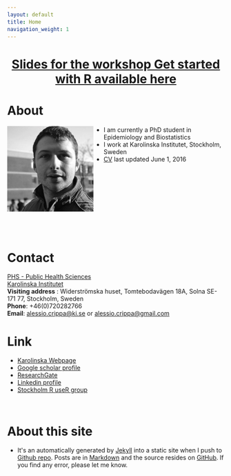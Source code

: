 ```yaml
---
layout: default
title: Home
navigation_weight: 1
---
```


<center> <h1><a href="http://rpubs.com/alecri/getStartedR" target="_blank">Slides for the workshop Get started with R available here</a></h1> </center>


About
========


<div>
	<div style="width:200px;float:left;">
		<a href="http://alecri.github.io/downloads/pic/profile.jpg" class="left img"><img src="/downloads/pic/profile.jpg" style="width: 200px;"></a>
	</div>
	<div style="margin-left:200px;">
		<ul>
			<li>I am currently a PhD student in Epidemiology and Biostatistics</li>
			<li>I work at Karolinska Institutet, Stockholm, Sweden</li>
			<li><a href="/downloads/CVPhD.pdf">CV</a> last updated June 1, 2016 </li>
		</ul>
</div>
</div>


<div style="height:150px"></div>


Contact
===============

[PHS - Public Health Sciences](http://ki.se/en/phs/startpage)  
[Karolinska Institutet](http://ki.se/start)  
**Visiting address** :  Widerströmska huset, Tomtebodavägen 18A, Solna 
SE-171 77, Stockholm, Sweden  
**Phone**: 	+46(0)720282766  
**Email**: <a href="mailto:alessio.crippa@ki.se">alessio.crippa<span class="at">@</span>ki.se</a> or
<a href="mailto:alessio.crippa@gmail.com">alessio.crippa<span class="at">@</span>gmail.com</a>  


Link
===============

* [Karolinska Webpage](http://ki.se/en/people/alecri)  
* [Google scholar profile](https://scholar.google.it/citations?user=NLRD9vkAAAAJ&hl=en)
* [ResearchGate](https://www.researchgate.net/profile/Alessio_Crippa)  
* [Linkedin profile](https://www.linkedin.com/in/alessio-crippa-68519475)  
* [Stockholm R useR group](http://www.meetup.com/StockholmR/events/226376066/)


&nbsp;

About this site
===============
* It's an automatically generated by
  [Jekyll](https://github.com/jekyll/jekyll) into a static site when
  I push to
  [Github repo](https://github.com/alecri). Posts
  are in [Markdown](http://daringfireball.net/projects/markdown/) and
  the source resides on
  [GitHub](https://github.com/alecri). If
  you find any error, please let me know.
